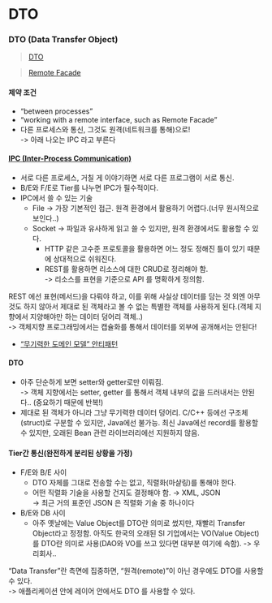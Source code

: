 # DTO

### DTO (Data Transfer Object)

> [DTO](https://martinfowler.com/eaaCatalog/dataTransferObject.html)

> [Remote Facade](https://martinfowler.com/eaaCatalog/remoteFacade.html)

#### **제약 조건**

* “between processes”
* “working with a remote interface, such as Remote Facade”
* 다른 프로세스와 통신, 그것도 원격(네트워크를 통해)으로!\
  \-> 아래 나오는 IPC 라고 부른다

#### [**IPC (Inter-Process Communication)**](https://ko.wikipedia.org/wiki/%ED%94%84%EB%A1%9C%EC%84%B8%EC%8A%A4\_%EA%B0%84\_%ED%86%B5%EC%8B%A0)

* 서로 다른 프로세스, 거칠 게 이야기하면 서로 다른 프로그램이 서로 통신.
* B/E와 F/E로 Tier를 나누면 IPC가 필수적이다.
* IPC에서 쓸 수 있는 기술
  * File → 가장 기본적인 접근. 원격 환경에서 활용하기 어렵다.(너무 원시적으로 보인다..)
  * Socket → 파일과 유사하게 읽고 쓸 수 있지만, 원격 환경에서도 활용할 수 있다.
    * HTTP 같은 고수준 프로토콜을 활용하면 어느 정도 정해진 틀이 있기 때문에 상대적으로 쉬워진다.
    * REST를 활용하면 리소스에 대한 CRUD로 정리해야 함.\
      \-> 리소스를 표현을 기준으로 API 를 명확하게 정의함.&#x20;

REST 에선 표현(메서드)을 다뤄야 하고, 이를 위해 사실상 데이터를 담는 것 외엔 아무 것도 하지 않아서 제대로 된 객체라고 볼 수 없는 특별한 객체를 사용하게 된다.(객체 지향에서 지양해야만 하는 데이터 덩어리 객체..)\
\->  객체지향 프로그래밍에서는 캡슐화를 통해서 데이터를 외부에 공개해서는 안된다!

* [“무기력한 도메인 모델” 안티패턴](https://martinfowler.com/bliki/AnemicDomainModel.html)

#### **DTO**

* 아주 단순하게 보면 setter와 getter로만 이뤄짐.\
  \-> 객체 지향에서는 setter, getter 를 통해서 객체 내부의 값을 드러내서는 안된다.. (중요하기 때문에 반복!)
* 제대로 된 객체가 아니라 그냥 무기력한 데이터 덩어리. C/C++ 등에선 구조체(struct)로 구분할 수 있지만, Java에선 불가능. 최신 Java에선 record를 활용할 수 있지만, 오래된 Bean 관련 라이브러리에선 지원하지 않음.

#### **Tier간 통신(완전하게 분리된 상황을 가정)**

* F/E와 B/E 사이
  * DTO 자체를 그대로 전송할 수는 없고, 직렬화(마샬링)를 통해야 한다.
  * 어떤 직렬화 기술을 사용할 건지도 결정해야 함. → XML, JSON \
    \-> 최근 거의 표준인 JSON 은 직렬화 기술 중 하나이다
* B/E와 DB 사이
  * 아주 옛날에는 Value Object를 DTO란 의미로 썼지만, 재빨리 Transfer Object라고 정정함. 아직도 한국의 오래된 SI 기업에서는 VO(Value Object)를 DTO란 의미로 사용(DAO와 VO를 쓰고 있다면 대부분 여기에 속함). -> 우리회사..

“Data Transfer”란 측면에 집중하면, “원격(remote)”이 아닌 경우에도 DTO를 사용할 수 있다.\
\-> 애플리케이션 안에 레이어 안에서도 DTO 를 사용할 수 있다.
